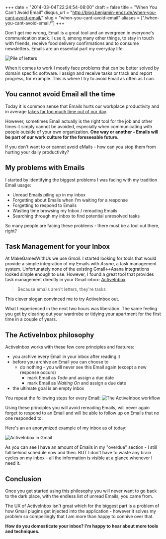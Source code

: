 +++
date = "2014-03-04T22:24:54-08:00"
draft = false
title = "When You Can't Avoid Email"
disqus_url = "http://blog.benjamin-encz.de/when-you-cant-avoid-email/"
slug = "when-you-cant-avoid-email"
aliases = ["/when-you-cant-avoid-email/"]
+++

Don't get me wrong, Email is a great tool and an evergreen in everyone's communication stack. I use it, among many other things, to stay in touch with friends, receive food delivery confirmations and to consume newsletters. Emails are an essential part my everyday life.

<!--more-->

![Pile of letters](http://puu.sh/7idbF.jpg)

When it comes to work I mostly face problems that can be better solved by domain specific software. I assign and receive tasks or track and report progress, for example. This is where I try to avoid Email as often as I can.

## You cannot avoid Email all the time


Today it is common sense that Emails hurts our workplace productivity and in average [takes far too much time out of our day](http://http://www.inc.com/news/articles/201103/workers-spend-half-day-being-unproductive.html).

However, sometimes Email actually is the right tool for the job and other times it simply cannot be avoided, especially when communicating with people outside of your own organization. **One way or another - Emails will be part of our work culture for the foreseeable future.**

If you don't want to or cannot avoid eMails - how can you stop them from hurting your daily productivity?

## My problems with Emails


I started by identifying the biggest problems I was facing with my tradition Email usage:

* Unread Emails piling up in my inbox
* Forgetting about Emails when I'm waiting for a response
* Forgetting to respond to Emails
* Wasting time browsing my Inbox / rereading Emails
* Searching through my inbox to find potential unresolved tasks

So many people are facing these problems - there must be a tool out there, right?

## Task Management for your Inbox

At MakeGamesWithUs we use *Gmail*. I started looking for tools that would provide a simple integration of my Emails with *Asana*, a task management system.
Unfortunately none of the existing Gmail<->Asana integrations looked simple enough to use. However, I found a great tool that provides task management directly in your Gmail inbox:  [ActiveInbox](http://www.activeinboxhq.com/).

> Because emails aren't letters,
they're tasks

This clever slogan convinced me to try ActiveInbox out.

What I experienced in the next two hours was liberation. The same feeling you get by clearing out your wardrobe or tidying your apartment for the first time in a couple of years.

## The ActiveInbox philosophy

ActiveInbox works with these few core principles and features:

* you archive every Email in your inbox after reading it
* before you archive an Email you can choose to
  * do nothing - you will never see this Email again (except a new response occurs)
    * mark Email as *Todo* and assign a due date
    * mark Email as *Waiting On* and assign a due date
* the ultimate goal is an empty inbox

You repeat the following steps for every Email:
![The ActiveInbox workflow](http://puu.sh/7iNvX.png)

Using these principles you will avoid rereading Emails, will never again forget to respond to an Email and will be able to follow up on Emails that no one responded to.

Here's an an anonymized example of my inbox as of today:

![ActiveInbox in Gmail](http://puu.sh/7iwjR.png)

As you can see I have an amount of Emails in my "overdue" section - I still fall behind schedule now and then.
BUT I don't have to waste any brain cycles on my inbox - all the information is visible at a glance whenever I need it.

## Conclusion

Once you get started using this philosophy you will never want to go back to the dark place, with the endless list of unread Emails, you came from.

The UX of ActiveInbox isn't great which for the biggest part is a problem of how Gmail plugins get injected into the application - however it solves my problem so compellingly that I am more than happy to connive over that.

**How do you domesticate your inbox? I'm happy to hear about more tools and techniques.**
